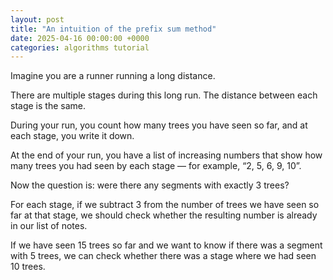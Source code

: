 ```yaml
---
layout: post
title: "An intuition of the prefix sum method"
date: 2025-04-16 00:00:00 +0000
categories: algorithms tutorial
---
```


Imagine you are a runner running a long distance.

There are multiple stages during this long run. The distance between each stage is the same.

During your run, you count how many trees you have seen so far, and at each stage, you write it down.

At the end of your run, you have a list of increasing numbers that show how many trees you had seen by each stage — for example, “2, 5, 6, 9, 10”.

Now the question is: were there any segments with exactly 3 trees?

For each stage, if we subtract 3 from the number of trees we have seen so far at that stage, we should check whether the resulting number is already in our list of notes.

If we have seen 15 trees so far and we want to know if there was a segment with 5 trees, we can check whether there was a stage where we had seen 10 trees.
